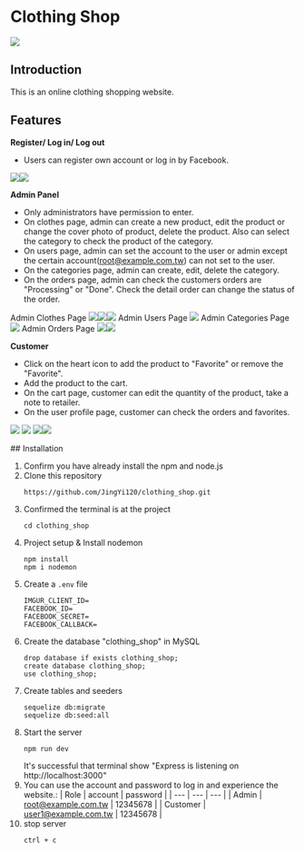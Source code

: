 # Clothing Shop
![](public/images/index.jpg)

## Introduction

This is an online clothing shopping website. 



## Features

**Register/ Log in/ Log out**

- Users can register own account or log in by Facebook.

![](public/images/signin.jpg)![](public/images/signup.jpg)

**Admin Panel**

- Only administrators have permission to enter.
- On clothes page, admin can create a new product, edit the product or change the cover photo of product, delete the product. Also can select the category to check the product of the category.
- On users page, admin can set the account to the user or admin except the certain account(root@example.com.tw) can not set to the user.
- On the categories page, admin can create, edit, delete the category.
- On the orders page, admin can check the customers orders are "Processing" or "Done". Check the detail order can change the status of the order. 

Admin Clothes Page
![](public/images/admin_clothes.jpg)![](public/images/admin_clothe_show.jpg)![](public/images/admin_clothe_edit.jpg)
Admin Users Page
![](public/images/admin_users.jpg)
Admin Categories Page
![](public/images/admin_categories.jpg)
Admin Orders Page
![](public/images/admin_orers.jpg)![](public/images/admin_order.jpg)

**Customer**

- Click on the heart icon to add the product to "Favorite" or remove the "Favorite".
- Add the product to the cart.
- On the cart page, customer can edit the quantity of the product, take a note to retailer.
- On the user profile page, customer can check the orders and favorites.

![](public/images/user_clothe.jpg)
![](public/images/orderDetails.jpg)
![](public/images/user_profile.jpg)![](public/images/user_orders.jpg)

## Installation

1. Confirm you have already install the npm and node.js
2. Clone this repository
   ```
   https://github.com/JingYi120/clothing_shop.git
   ```
3. Confirmed the terminal is at the project
   ```
   cd clothing_shop
   ```
4. Project setup & Install nodemon
   ```
   npm install
   npm i nodemon
   ```
5. Create a `.env` file
   ```
   IMGUR_CLIENT_ID=
   FACEBOOK_ID=
   FACEBOOK_SECRET=
   FACEBOOK_CALLBACK=
   ```
6. Create the database "clothing_shop" in MySQL
   ```
   drop database if exists clothing_shop;
   create database clothing_shop;
   use clothing_shop;
   ```
7. Create tables and seeders
   ```
   sequelize db:migrate
   sequelize db:seed:all
   ```
8. Start the server
   ```
   npm run dev
   ```
   It's successful that terminal show "Express is listening on http://localhost:3000"
9. You can use the account and password to log in and experience the website.:
   | Role | account  | password |
   | --- | --- | --- |
   | Admin | root@example.com.tw | 12345678 |
   | Customer | user1@example.com.tw  | 12345678 |
10. stop server
    ```
    ctrl + c
    ```